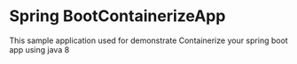 # Spring BootContainerizeApp
This sample application used for demonstrate Containerize your spring boot app using java 8 
